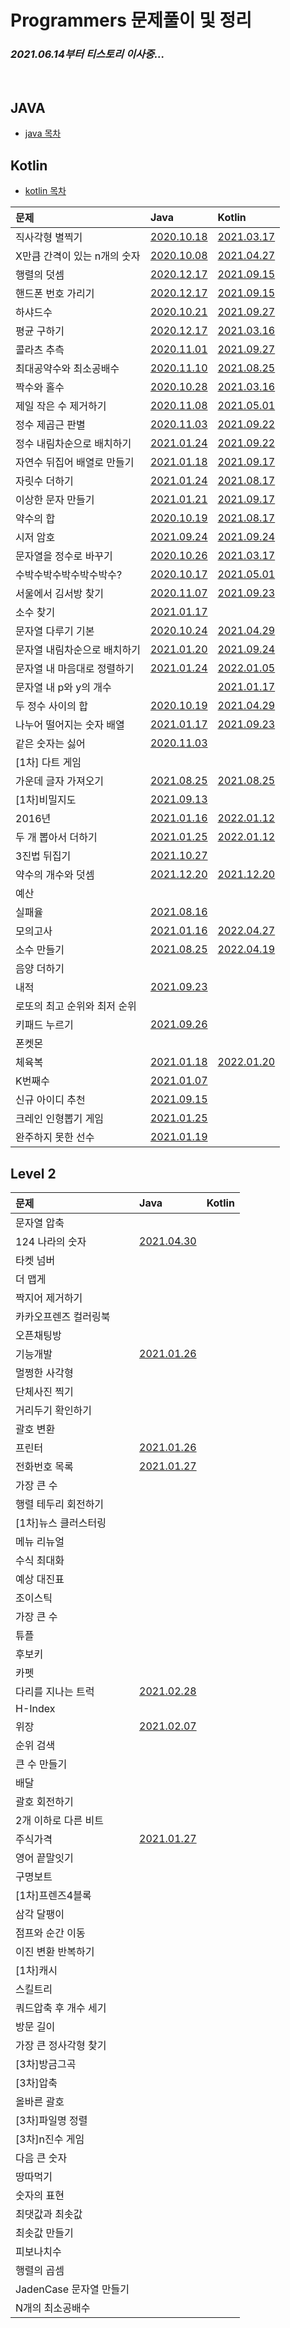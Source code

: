 # Programmers 문제풀이 및 정리
### *2021.06.14부터 티스토리 이사중...*

</br>

## JAVA
- [java 목차](./Java/java-md/programmers-java-idx.md)

## Kotlin
- [kotlin 목차](./Kotlin/kotlin-md/programmers-kotlin-idx.md)



|문제|Java|Kotlin|
|:--|:--|:--|
|직사각형 별찍기|[2020.10.18](./Java/java-md/programmers-java-lv1/rectangular-star-printing.md)|[2021.03.17](./Kotlin/kotlin-md/programmers-kotlin-lv1/rectangular%20star-printing.md)|
|X만큼 간격이 있는 n개의 숫자|[2020.10.08](./Java/java-md/programmers-java-lv1/n-numbers-spaced-by-x.md)|[2021.04.27](./Kotlin/kotlin-md/programmers-kotlin-lv1/n%20numbers%20spaced%20by%20X.md)|
|행렬의 덧셈|[2020.12.17](./Java/java-md/programmers-java-lv1/addition%20of%20matrix.md)|[2021.09.15](./Kotlin/kotlin-md/programmers-kotlin-lv1/addition%20of%20matrix.md)|
|핸드폰 번호 가리기|[2020.12.17](./Java/java-md/programmers-java-lv1/Covering%20your%20cell%20phone%20number.md)|[2021.09.15](./Kotlin/kotlin-md/programmers-kotlin-lv1/Covering%20your%20cell%20phone%20number.md)|
|하샤드수|[2020.10.21](./Java/java-md/programmers-java-lv1/Hashad%20number.md)|[2021.09.27](./Kotlin/kotlin-md/programmers-kotlin-lv1/Hashad%20number.md)|
|평균 구하기|[2020.12.17](./Java/java-md/programmers-java-lv1/average%20finding.md)|[2021.03.16](./Kotlin/kotlin-md/programmers-kotlin-lv1/average%20finding.md)|
|콜라츠 추측|[2020.11.01](./Java/java-md/programmers-java-lv1/Colatz%20conjecture.md)|[2021.09.27](./Kotlin/kotlin-md/programmers-kotlin-lv1/Colatz%20conjecture.md)|
|최대공약수와 최소공배수|[2020.11.10](./Java/java-md/programmers-java-lv1/maximum%20common%20divisor%20and%20minimum%20common%20multiple.md)|[2021.08.25](./Kotlin/kotlin-md/programmers-kotlin-lv1/maximum%20common%20divisor%20and%20minimum%20common%20multiple.md)|
|짝수와 홀수|[2020.10.28](./Java/java-md/programmers-java-lv1/even%20and%20odd%20numbers.md)|[2021.03.16](./Kotlin/kotlin-md/programmers-kotlin-lv1/even%20and%20odd%20numbers.md)|
|제일 작은 수 제거하기|[2020.11.08](./Java/java-md/programmers-java-lv1/Remove%20the%20smallest%20number.md)|[2021.05.01](./Kotlin/kotlin-md/programmers-kotlin-lv1/Remove%20the%20smallest%20number.md)|
|정수 제곱근 판별|[2020.11.03](./Java/java-md/programmers-java-lv1/integer%20square%20root%20determination.md)|[2021.09.22](./Kotlin/kotlin-md/programmers-kotlin-lv1/integer%20square%20root%20determination.md)|
|정수 내림차순으로 배치하기|[2021.01.24](./Java/java-md/programmers-java-lv1/Place%20in%20order%20of%20integer%20descending%20order.md)|[2021.09.22](./Kotlin/kotlin-md/programmers-kotlin-lv1/Place%20in%20order%20of%20integer%20descending%20order.md)|
|자연수 뒤집어 배열로 만들기|[2021.01.18](./Java/java-md/programmers-java-lv1/reverse%20natural%20number%20arrangement.md)|[2021.09.17](./Kotlin/kotlin-md/programmers-kotlin-lv1/Turn%20the%20natural%20number%20into%20an%20array.md)|
|자릿수 더하기|[2021.01.24](./Java/java-md/programmers-java-lv1/digit%20addition.md)|[2021.08.17](./Kotlin/kotlin-md/programmers-kotlin-lv1/digit%20addition.md)|
|이상한 문자 만들기|[2021.01.21](./Java/java-md/programmers-java-lv1/making%20strange%20characters.md)|[2021.09.17](./Kotlin/kotlin-md/programmers-kotlin-lv1/making%20strange%20characters.md)|
|약수의 합|[2020.10.19](./Java/java-md/programmers-java-lv1/sum-of-yacksu.md)|[2021.08.17](./Kotlin/kotlin-md/programmers-kotlin-lv1/sum%20of%20yaksu.md)|
|시저 암호|[2021.09.24](./Java/java-md/programmers-java-lv1/Caesar's%20code.md)|[2021.09.24](./Kotlin/kotlin-md/programmers-kotlin-lv1/Caesar%20cipher.md)|
|문자열을 정수로 바꾸기|[2020.10.26](./Java/java-md/programmers-java-lv1/replace%20a%20string%20with%20an%20integer.md)|[2021.03.17](./Kotlin/kotlin-md/programmers-kotlin-lv1/Turn%20a%20string%20into%20an%20integer.md)|
|수박수박수박수박수박수?|[2020.10.17](./Java/java-md/programmers-java-lv1/watermelon-clap.md)|[2021.05.01](./Kotlin/kotlin-md/programmers-kotlin-lv1/watermelon-clap.md)|
|서울에서 김서방 찾기|[2020.11.07](./Java/java-md/programmers-java-lv1/Finding%20Kim%20Seobang%20in%20Seoul.md)|[2021.09.23](./Kotlin/kotlin-md/programmers-kotlin-lv1/Finding%20Kim%20Seobang%20in%20Seoul.md)|
|소수 찾기|[2021.01.17](./Java/java-md/programmers-java-lv2/prime%20number%20finding.md)||
|문자열 다루기 기본|[2020.10.24](./Java/java-md/programmers-java-lv1/string%20handling%20basic.md)|[2021.04.29](./Kotlin/kotlin-md/programmers-kotlin-lv1/string%20handling%20basics.md)|
|문자열 내림차순으로 배치하기|[2021.01.20](./Java/java-md/programmers-java-lv1/arrange%20in%20descending%20order%20of%20strings.md)|[2021.09.24](./Kotlin/kotlin-md/programmers-kotlin-lv1/arrange%20in%20descending%20order%20of%20strings.md)|
|문자열 내 마음대로 정렬하기|[2021.01.24](./Java/java-md/programmers-java-lv1/Align%20the%20string%20at%20my%20disposal.md)|[2022.01.05](./Kotlin/kotlin-md/programmers-kotlin-lv1/sort%20randomly%20within%20a%20string.md)|
|문자열 내 p와 y의 개수||[2021.01.17](./Java/java-md/programmers-java-lv1/the%20number%20of%20p%20and%20y%20in%20a%20string.md)||
|두 정수 사이의 합|[2020.10.19](./Java/java-md/programmers-java-lv1/sum%20of%20two%20integers.md)|[2021.04.29](./Kotlin/kotlin-md/programmers-kotlin-lv1/sum%20of%20two%20integers.md)|
|나누어 떨어지는 숫자 배열|[2021.01.17](./Java/java-md/programmers-java-lv1/divisible%20sequence%20of%20numbers.md)|[2021.09.23](./Kotlin/kotlin-md/programmers-kotlin-lv1/divisible%20sequence%20of%20numbers.md)|
|같은 숫자는 싫어|[2020.11.03](./Java/java-md/programmers-java-lv1/I%20don't%20like%20the%20same%20number.md)||
|[1차] 다트 게임|||
|가운데 글자 가져오기|[2021.08.25](./Java/java-md/programmers-java-lv1/middle%20letter%20import.md)|[2021.08.25](./Kotlin/kotlin-md/Kotlin/kotlin-md/programmers-kotlin-lv1/Get%20the%20middle%20letter.md)|
|\[1차\]비밀지도|[2021.09.13](./Java/java-md/programmers-java-lv1/secret%20map.md)||
|2016년|[2021.01.16](./Java/java-md/programmers-java-lv1/Year%20of%202016.md)|[2022.01.12](./Kotlin/kotlin-md/programmers-kotlin-lv1/year-2016.md)|
|두 개 뽑아서 더하기|[2021.01.25](./Java/java-md/programmers-java-lv1/Pick%20two%20and%20add%20them.md)|[2022.01.12](./Kotlin/kotlin-md/programmers-kotlin-lv1/Two%20more%20and%20add.md)|
|3진법 뒤집기|[2021.10.27](./Java/java-md/programmers-java-lv1/triad%20flip.md)||
|약수의 개수와 덧셈|[2021.12.20](./Java/java-md/programmers-java-lv1/number%20and%20addition%20of%20mineral%20water.md)|[2021.12.20](./Kotlin/kotlin-md/programmers-kotlin-lv1/number%20and%20addition%20of%20mineral%20water.md)|
|예산|||
|실패율|[2021.08.16](./Java/java-md/programmers-java-lv1/failure%20rate.md)||
|모의고사|[2021.01.16](./Java/java-md/programmers-java-lv1/mock%20test.md)|[2022.04.27](./Kotlin/kotlin-md/programmers-kotlin-lv1/mock%20test.md)|
|소수 만들기|[2021.08.25](./Java/java-md/programmers-java-lv1/decimal%20making.md)|[2022.04.19](./Kotlin/kotlin-md/programmers-kotlin-lv1/decimal%20making.md)|
|음양 더하기||
|내적|[2021.09.23](./Java/java-md/programmers-java-lv1/inner%2C%20internal.md)||
|로또의 최고 순위와 최저 순위||
|키패드 누르기|[2021.09.26](./Java/java-md/programmers-java-lv1/keypad-press.md)||
|폰켓몬||
|체육복|[2021.01.18](./Java/java-md/programmers-java-lv1/sportswear.md)|[2022.01.20](./Kotlin/kotlin-md/programmers-kotlin-lv1/sportswear.md)|
|K번째수|[2021.01.07](./Java/java-md/programmers-java-lv1/K-th%20number.md)||
|신규 아이디 추천|[2021.09.15](./Java/java-md/programmers-java-lv1/new%20ID%20recommendation.md)||
|크레인 인형뽑기 게임|[2021.01.25](./Java/java-md/programmers-java-lv1/crane%20doll%20drawing%20game.md)||
|완주하지 못한 선수|[2021.01.19](./Java/java-md/programmers-java-lv1/unskilled%20player.md)||


## Level 2
|문제|Java|Kotlin|
|:--|:--|:--|
|문자열 압축|||
|124 나라의 숫자|[2021.04.30](./Java/java-md/programmers-java-lv2/124%20countries'%20numbers.md)||
|타켓 넘버|||
|더 맵게|||
|짝지어 제거하기|||
|카카오프렌즈 컬러링북|||
|오픈채팅방|||
|기능개발|[2021.01.26](./Java/java-md/programmers-java-lv2/develop%20function.md)||
|멀쩡한 사각형|||
|단체사진 찍기|||
|거리두기 확인하기|||
|괄호 변환|||
|프린터|[2021.01.26](./Java/java-md/programmers-java-lv2/printer.md)||
|전화번호 목록|[2021.01.27](./Java/java-md/programmers-java-lv2/telephone%20number%20list.md)||
|가장 큰 수|||
|행렬 테두리 회전하기|||
|\[1차\]뉴스 클러스터링|||
|메뉴 리뉴얼|||
|수식 최대화|||
|예상 대진표|||
|조이스틱|||
|가장 큰 수|||
|튜플|||
|후보키|||
|카펫|||
|다리를 지나는 트럭|[2021.02.28](./Java/java-md/programmers-java-lv2/a%20truck%20that%20runs%20through%20a%20bridge.md)||
|H-Index|||
|위장|[2021.02.07](./Java/java-md/programmers-java-lv2/Camouflage.md)||
|순위 검색|||
|큰 수 만들기|||
|배달|||
|괄호 회전하기|||
|2개 이하로 다른 비트|||
|주식가격|[2021.01.27](./Java/java-md/programmers-java-lv2/stock%20price.md)||
|영어 끝말잇기|||
|구명보트|||
|\[1차\]프렌즈4블록|||
|삼각 달팽이|||
|점프와 순간 이동|||
|이진 변환 반복하기|||
|\[1차\]캐시|||
|스킬트리|||
|쿼드압축 후 개수 세기||
|방문 길이|||
|가장 큰 정사각형 찾기|||
|[3차]방금그곡|||
|[3차]압축|||
|올바른 괄호|||
|[3차]파일명 정렬|||
|[3차]n진수 게임|||
|다음 큰 숫자|||
|땅따먹기|||
|숫자의 표현|||
|최댓값과 최솟값|||
|최솟값 만들기|||
|피보나치수|||
|행렬의 곱셈|||
|JadenCase 문자열 만들기|||
|N개의 최소공배수|||